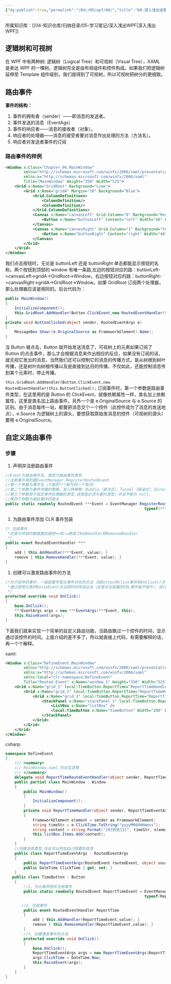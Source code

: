 ```yaml
---
{"dg-publish":true,"permalink":"/04//05/wpf/08/","title":"08-深入浅出话事件","tags":["WPF"]}
---
```



所属知识库：[[04-知识仓库/归纳目录/05-学习笔记/深入浅出WPF\|深入浅出WPF]]

## 逻辑树和可视树

在 WPF 中有两种树: 逻辑树（Logical Tree）和可视树（Visual Tree），XAML 是表达 WPF 的一棵树。逻辑树完全是由布局组件和控件构成。如果我们把逻辑树延伸至 Template 组件级别，我们就得到了可视树，所以可视树把树分的更细致。

## 路由事件

**事件的结构：**

1. 事件的拥有者（sender）——即消息的发送者。
2. 事件发送的消息（EventAgs）
3. 事件的响应者——消息的接收者（对象）。
4. 响应者的处理器——消息的接受者要对消息作出处理的方法（方法名）。
5. 响应者对发送者事件的订阅

### 路由事件的样例

```xml
<Window x:Class="Chapter_06.MainWindow"
        xmlns="http://schemas.microsoft.com/winfx/2006/xaml/presentation"
        xmlns:x="http://schemas.microsoft.com/winfx/2006/xaml"
        Title="MainWindow" Height="350" Width="525">
    <Grid x:Name="GridRoot" Background="Lime">
        <Grid x:Name="gridA" Margin="10" Background="Blue">
            <Grid.ColumnDefinitions>
                <ColumnDefinition/>
                <ColumnDefinition/>
            </Grid.ColumnDefinitions>
            <Canvas x:Name="canvasLeft" Grid.Column="0" Background="Red" Margin="10">
                <Button x:Name="buttonLeft" Content="left" Width="40" Height="100" Margin="10"/>
            </Canvas>
            <Canvas x:Name="canvasRight" Grid.Column="1" Background="Yellow" Margin="10">
                <Button x:Name="buttonRight" Content="right" Width="40" Height="100" Margin="10" />
            </Canvas>
        </Grid>
    </Grid>
</Window>
```

我们点击按钮时，无论是 buttonLeft 还是 buttonRight 单击都能显示按钮的名称。两个按钮到顶部的 window 有唯一条路,左边的按钮对应的路：buttonLeft->canvasLeft->gridA->GridRoot->Window，右边按钮对应的路：buttonRight->canvasRight->gridA->GridRoot->Window。如果 GridRoot 订阅两个处理器，那么处理器应该是相同的。后台代码为：

```csharp
public MainWindow()
{
    InitializeComponent();
    this.GridRoot.AddHandler(Button.ClickEvent,new RoutedEventHandler(this.ButtonClicked));
}
private void ButtonClicked(object sender, RoutedEventArgs e)
{
    MessageBox.Show((e.OriginalSource as FrameworkElement).Name);
}
```

当 Button 被点击，Button 就开始发送消息了，可视树上的元素如果订阅了 Button 的点击事件，那么才会根据消息来作出相应的反应，如果没有订阅的话，就无视它发出的消息，当然我们还可以控制它的消息的传播方式，是从树根到树叶传播，还是树叶向树根传播以及是直接到达目的传播，不仅如此，还能控制消息传到某个元素时，停止传播。

`this.GridRoot.AddHandler(Button.ClickEvent,new RoutedEventHandler(this.ButtonClicked));` 订阅事件时，第一个参数是路由事件类型，在这里用的是 Button 的 ClickEvent，就像依赖属性一样，类名加上依赖属性，这里是类名加上路由事件。另外一个是 e.OriginalSource 与 e.Source 的区别。由于消息每传一站，都要把消息交个一个控件（此控件成为了消息的发送地点），e.Source 为逻辑树上的源头，要想获取原始发消息的控件（可视树的源头）要用 e.OriginalSource。

## 自定义路由事件

### 步骤

1. 声明并注册路由事件

```csharp
//Event为路由事件名，类型为路由事件类型
//注册事件用的是EventManager.RegisterRoutedEvent
//第一个参数为事件名（下面的***都为同一个单词）
//第二个参数为事件传播的策略，有三种策略：Bubble（冒泡式），Tunnel（隧道式），Direct（直达式）分别对应上面的三种青色字体的三种方式
//第三个参数用于指定事件处理器的类型,该类型必须为委托类型，并且不能为 null。
//第四个参数为路由事件的宿主
public static readonly RoutedEvent ***Event = EventManager.RegisterRoutedEvent("***", RoutingStrategy.Bubble,
                                                             typeof(***RouteEventHandler), typeof(ClassName));
```

1. 为路由事件添加 CLR 事件包装

```csharp
/* 包装事件
 *这里与传统的数据差别是把+=和-=换成了AddHandler和RemovedHandler
 */
public event RoutedEventHandler ***
{
    add { this.AddHandler(***Event, value); }
    remove { this.RemoveHandler(***Event, value); }
}
```

1. 创建可以激发路由事件的方法

```csharp
/*对于控件的事件，一般是重写宿主事件对应的方法（如Button的click事件和OnClick()方法相对应）：新建消息，并把消息与路由事件相关联,
 *通过调用元素的RaiseEvent方法把时间传送出去（这里与包装器的CRL事件毫不相干），在CLR事件是用Invoke方法，下面以按钮为例
 */
protected override void OnClick()
{
    base.OnClick();
    ***EventArgs args = new ***EventArgs(***Event, this);
    this.RaiseEvent(args);
}
```

下面我们就来实现一个简单的自定义路由功能，当路由飘过一个控件的时间，显示通过该控件的时间。上面介绍的差不多了，所以就直接上代码，有需要解释的话，再一个个解释。

xaml:

```xml
<Window x:Class="DefineEvent.MainWindow"
        xmlns="http://schemas.microsoft.com/winfx/2006/xaml/presentation"
        xmlns:x="http://schemas.microsoft.com/winfx/2006/xaml"
        xmlns:local="clr-namespace:DefineEvent"
        Title="Routed Event" x:Name="window_1" Height="350" Width="525" local:TimeButton.ReportTime="ReportTimeHandler" >
    <Grid x:Name="grid_1" local:TimeButton.ReportTime="ReportTimeHandler" >
        <Grid x:Name="grid_2" local:TimeButton.ReportTime="ReportTimeHandler"  >
            <Grid x:Name="grid_3" local:TimeButton.ReportTime="ReportTimeHandler"  >
                <StackPanel x:Name="stackPanel_1" local:TimeButton.ReportTime="ReportTimeHandler" >
                    <ListBox x:Name="listBox" />
                    <local:TimeButton x:Name="timeButton" Width="200" Height="80" Content="显示到达某个位置的时间" ReportTime="ReportTimeHandler"/>
                </StackPanel>
            </Grid>
        </Grid>
    </Grid>
</Window>
```

csharp:

```csharp
namespace DefineEvent
{
    /// <summary>
    /// MainWindow.xaml 的交互逻辑
    /// </summary>
    delegate void ReportTimeRouteEventHandler(object sender, ReportTimeEventArgs e);
    public partial class MainWindow : Window
    {
        public MainWindow()
        {
            InitializeComponent();
        }
        private void ReportTimeHandler(object sender, ReportTimeEventArgs e)
        {
            FrameworkElement element = sender as FrameworkElement;
            string timeStr = e.ClickTime.ToString("yyyyMMddHHmmss");
            string content = string.Format("{0}到达{1}", timeStr, element.Name);
            this.listBox.Items.Add(content);
        }
    }
    //创建消息类型,在此可以附加自己想要的信息
    public class ReportTimeEventArgs : RoutedEventArgs
    {
        public ReportTimeEventArgs(RoutedEvent routedEvent, object source) : base(routedEvent, source) { }
        public DateTime ClickTime { get; set; }
    }
   public class TimeButton : Button
    {
        //1、为元素声明并注册事件
        public static readonly RoutedEvent ReportTimeEvent = EventManager.RegisterRoutedEvent("ReportTime", RoutingStrategy.Bubble,
                                                             typeof(ReportTimeRouteEventHandler), typeof(TimeButton));

       //2、包装事件
        public event RoutedEventHandler ReportTime
        {
            add { this.AddHandler(ReportTimeEvent,value); }
            remove { this.RemoveHandler(ReportTimeEvent,value); }
        }
        //3、创建激发事件的方法
        protected override void OnClick()
        {
            base.OnClick();
            ReportTimeEventArgs args = new ReportTimeEventArgs(ReportTimeEvent,this);
            args.ClickTime = DateTime.Now;
            this.RaiseEvent(args);
        }
    }
}
```
